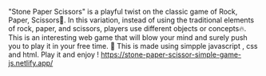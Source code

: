 
"Stone Paper Scissors" is a playful twist on the classic game of Rock, Paper, Scissors🤩. In this variation, instead of using the traditional elements of rock, paper, and scissors, players use different objects or concepts🔥.
This is an interesting web game that will blow your mind and surely push you to play it in your free time. 🚀 This is made using simpple javascript , css and html. Play it and enjoy !
https://stone-paper-scissor-simple-game-js.netlify.app/
